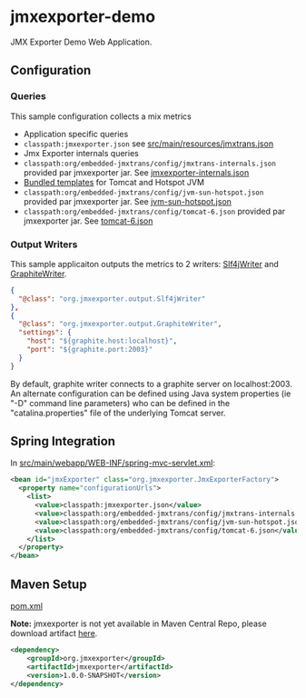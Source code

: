 # jmxexporter-demo


JMX Exporter Demo Web Application.

## Configuration

### Queries

This sample configuration collects a mix metrics

* Application specific queries
 * `classpath:jmxexporter.json` see [src/main/resources/jmxtrans.json](https://github.com/jmxtrans/embedded-jmxtrans-samples/blob/master/embedded-jmxtrans-webapp-coktail/src/main/resources/jmxtrans.json)
* Jmx Exporter internals queries
 * `classpath:org/embedded-jmxtrans/config/jmxtrans-internals.json` provided par jmxexporter jar. See [jmxexporter-internals.json](https://github.com/jmxtrans/embedded-jmxtrans/blob/master/src/main/resources/org/embedded-jmxtrans/config/jmxtrans-internals.json)
* [Bundled templates](https://github.com/jmxtrans/embedded-jmxtrans/wiki/Configuration-Templates) for Tomcat and Hotspot JVM
 * `classpath:org/embedded-jmxtrans/config/jvm-sun-hotspot.json` provided par jmxexporter jar. See [jvm-sun-hotspot.json](https://github.com/jmxtrans/embedded-jmxtrans/blob/master/src/main/resources/org/embedded-jmxtrans/config/jvm-sun-hotspot.json)
 * `classpath:org/embedded-jmxtrans/config/tomcat-6.json` provided par jmxexporter jar. See [tomcat-6.json](https://github.com/jmxtrans/embedded-jmxtrans/blob/master/src/main/resources/org/embedded-jmxtrans/config/tomcat-6.json)

### Output Writers

This sample applicaiton outputs the metrics to 2 writers: [Slf4jWriter](https://github.com/jmxtrans/embedded-jmxtrans/wiki/Slf4j-Writer) and [GraphiteWriter](https://github.com/jmxtrans/embedded-jmxtrans/wiki/Graphite-Writer).


```json
{
  "@class": "org.jmxexporter.output.Slf4jWriter"
},
{
  "@class": "org.jmxexporter.output.GraphiteWriter",
  "settings": {
    "host": "${graphite.host:localhost}",
    "port": "${graphite.port:2003}"
  }
}
```

By default, graphite writer connects to a graphite server on localhost:2003. An alternate configuration can be defined using Java system properties (ie "-D" command line parameters) who can be defined in the "catalina.properties" file of the underlying Tomcat server.

## Spring Integration

In [src/main/webapp/WEB-INF/spring-mvc-servlet.xml](https://github.com/jmxtrans/embedded-jmxtrans-samples/blob/master/embedded-jmxtrans-webapp-coktail/src/main/webapp/WEB-INF/spring-mvc-servlet.xml#L45):
```xml
<bean id="jmxExporter" class="org.jmxexporter.JmxExporterFactory">
  <property name="configurationUrls">
    <list>
      <value>classpath:jmxexporter.json</value>
      <value>classpath:org/embedded-jmxtrans/config/jmxtrans-internals.json</value>
      <value>classpath:org/embedded-jmxtrans/config/jvm-sun-hotspot.json</value>
      <value>classpath:org/embedded-jmxtrans/config/tomcat-6.json</value>
    </list>
  </property>
</bean>
```

## Maven Setup

[pom.xml](https://github.com/jmxtrans/embedded-jmxtrans-samples/blob/master/embedded-jmxtrans-webapp-coktail/pom.xml#L114)

**Note:** jmxexporter is not yet available in Maven Central Repo, please download artifact [here](https://github.com/jmxtrans/embedded-jmxtrans/downloads).

```xml
<dependency>
    <groupId>org.jmxexporter</groupId>
    <artifactId>jmxexporter</artifactId>
    <version>1.0.0-SNAPSHOT</version>
</dependency>
```
